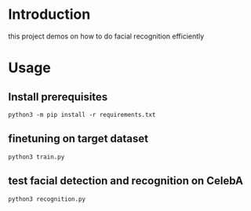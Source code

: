 # Introduction

this project demos on how to do facial recognition efficiently

# Usage

## Install prerequisites

```shell
python3 -m pip install -r requirements.txt
```

## finetuning on target dataset

```shell
python3 train.py
```

## test facial detection and recognition on CelebA

```shell
python3 recognition.py
```
